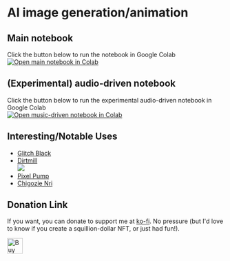 <h1>AI image generation/animation</h1>
<h2>Main notebook</h2>
Click the button below to run the notebook in Google Colab<br />
<a href="https://colab.research.google.com/github/chigozienri/VQGAN-CLIP-animations/blob/main/VQGAN-CLIP-animations.ipynb">
<img src="https://colab.research.google.com/assets/colab-badge.svg"
     alt="Open main notebook in Colab"
/>
</a>

<h2>(Experimental) audio-driven notebook</h2>
Click the button below to run the experimental audio-driven notebook in Google Colab<br />
<a href="https://colab.research.google.com/github/chigozienri/VQGAN-CLIP-animations/blob/main/Music-driven-VQGAN-animations.ipynb">
<img src="https://colab.research.google.com/assets/colab-badge.svg"
     alt="Open music-driven notebook in Colab"
/>
</a>

<h2>Interesting/Notable Uses</h2>
<ul>
     <li><a href="https://www.instagram.com/p/CVzEuB6lJjR/">Glitch Black</a></li>
     <li><a href="https://www.youtube.com/channel/UCToztRy9FSTIhEen_1x4FAw">Dirtmill</a><br /><a href="https://www.youtube.com/embed/ERpolsQ0MpE"><img src="https://img.youtube.com/vi/ERpolsQ0MpE/0.jpg" /></a></li>
     <li><a href="https://twitter.com/i/status/1449777456353734667">Pixel Pump</a></li>
     <li><a href="https://twitter.com/chigozienri/status/1420886097316491266">Chigozie Nri</a></li>
     
</ul>

<h2>Donation Link</h2>

If you want, you can donate to support me at <a href="https://ko-fi.com/chigozie">ko-fi</a>. No pressure (but I'd love to know if you create a squillion-dollar NFT, or just had fun!).

<a href='https://ko-fi.com/chigozie' target='_blank'><img height='36' style='border:0px;height:36px;' src='https://cdn.ko-fi.com/cdn/kofi2.png?v=3' border='0' alt='Buy Me a Coffee at ko-fi.com' /></a>

